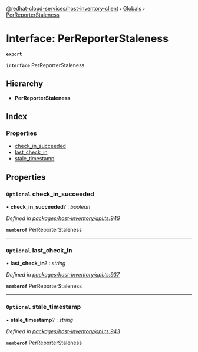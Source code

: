[@redhat-cloud-services/host-inventory-client](../README.md) › [Globals](../globals.md) › [PerReporterStaleness](perreporterstaleness.md)

# Interface: PerReporterStaleness

**`export`** 

**`interface`** PerReporterStaleness

## Hierarchy

* **PerReporterStaleness**

## Index

### Properties

* [check_in_succeeded](perreporterstaleness.md#optional-check_in_succeeded)
* [last_check_in](perreporterstaleness.md#optional-last_check_in)
* [stale_timestamp](perreporterstaleness.md#optional-stale_timestamp)

## Properties

### `Optional` check_in_succeeded

• **check_in_succeeded**? : *boolean*

*Defined in [packages/host-inventory/api.ts:949](https://github.com/RedHatInsights/javascript-clients/blob/master/packages/host-inventory/api.ts#L949)*

**`memberof`** PerReporterStaleness

___

### `Optional` last_check_in

• **last_check_in**? : *string*

*Defined in [packages/host-inventory/api.ts:937](https://github.com/RedHatInsights/javascript-clients/blob/master/packages/host-inventory/api.ts#L937)*

**`memberof`** PerReporterStaleness

___

### `Optional` stale_timestamp

• **stale_timestamp**? : *string*

*Defined in [packages/host-inventory/api.ts:943](https://github.com/RedHatInsights/javascript-clients/blob/master/packages/host-inventory/api.ts#L943)*

**`memberof`** PerReporterStaleness
